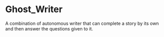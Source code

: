 # Ghost_Writer
A combination of autonomous writer that can complete a story by its own and then answer the questions given to it.

